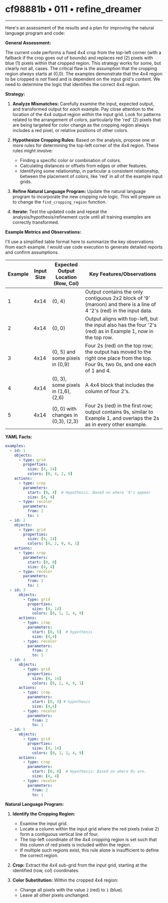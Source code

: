 # cf98881b • 011 • refine_dreamer

---
Here's an assessment of the results and a plan for improving the natural language program and code:

**General Assessment:**

The current code performs a fixed 4x4 crop from the top-left corner (with a fallback if the crop goes out of bounds) and replaces red (2) pixels with blue (1) pixels within that cropped region. This strategy works for some, but clearly not all, cases.  The critical flaw is the assumption that the cropping region *always* starts at (0,0). The examples demonstrate that the 4x4 region to be cropped is *not* fixed and is dependent on the input grid's content.  We need to determine the logic that identifies the correct 4x4 region.

**Strategy:**

1.  **Analyze Mismatches:** Carefully examine the input, expected output, and transformed output for *each* example. Pay close attention to the location of the 4x4 output region *within* the input grid.  Look for patterns related to the arrangement of colors, particularly the 'red' (2) pixels that are being targeted for color change as the cropping region always includes a red pixel, or relative positions of other colors.

2.  **Hypothesize Cropping Rules:** Based on the analysis, propose one or more rules for determining the top-left corner of the 4x4 region. These rules might involve:
    *   Finding a specific color or combination of colors.
    *   Calculating distances or offsets from edges or other features.
    *   Identifying some relationship, in particular a consistent relationship, between the placement of colors, like 'red' in all of the example input grids.

3.  **Refine Natural Language Program:**  Update the natural language program to incorporate the new cropping rule logic.  This will prepare us to change the `find_cropping_region` function.

4.  **Iterate:** Test the updated code and repeat the analysis/hypothesis/refinement cycle until all training examples are correctly transformed.

**Example Metrics and Observations:**

I'll use a simplified table format here to summarize the key observations from each example.  I would use code execution to generate detailed reports and confirm assumptions.

| Example | Input Size | Expected Output Location (Row, Col) | Key Features/Observations                                                                                                                                                                                                    |
| ------- | ---------- | ------------------------------------- | ---------------------------------------------------------------------------------------------------------------------------------------------------------------------------------------------------------------------------- |
| 1       | 4x14       | (0, 4)                                | Output contains the only contiguous 2x2 block of '9' (maroon) and there is a line of 4 '2's (red) in the input data.                                                                                                  |
| 2       | 4x14       | (0, 0)                                | Output aligns with top-left, but the input also has the four '2's (red) as in Example 1, now in the top row.                                                                                                          |
| 3       | 4x14       | (0, 5) and some pixels in (0,9)       | Four 2s (red) on the top row; the output has moved to the right one place from the top. Four 9s, two 0s, and one each of 1 and 4.                                                                                        |
| 4       | 4x14       | (0, 3), some pixels in (1,6), (2,6)   | A 4x4 block that includes the column of four 2's.                                                                                                                                                                   |
| 5       | 4x14       | (0, 0) with changes in (0,3), (2,3)   | Four 2s (red) in the first row; output contains 9s, similar to Example 1, and overlaps the 2s as in every other example.                                                                                               |

**YAML Facts:**

```yaml
examples:
  - id: 1
    objects:
      - type: grid
        properties:
          size: [4, 14]
          colors: [0, 4, 2, 9]
    actions:
      - type: crop
        parameters:
          start: [0, 4]  # Hypothesis: Based on where '9's appear
          size: [4, 4]
      - type: recolor
        parameters:
          from: 2
          to: 1
  - id: 2
    objects:
      - type: grid
        properties:
          size: [4, 14]
          colors: [4, 2, 9, 0, 1]
    actions:
      - type: crop
        parameters:
          start: [0, 0]
          size: [4, 4]
      - type: recolor
        parameters:
          from: 2
          to: 1
  - id: 3
      objects:
        - type: grid
          properties:
            size: [4, 14]
            colors: [0, 1, 2, 4, 9]
      actions:
        - type: crop
          parameters:
            start: [0, 5]  # hypothesis
            size: [4,4]
        - type: recolor
          parameters:
            from: 2
            to: 1
  - id: 4
      objects:
        - type: grid
          properties:
            size: [4, 14]
            colors: [0, 2, 4, 9, 1]
      actions:
        - type: crop
          parameters:
            start: [0, 3] # hypothesis
            size: [4,4]
        - type: recolor
          parameters:
            from: 2
            to: 1
  - id: 5
      objects:
        - type: grid
          properties:
            size: [4, 14]
            colors: [0, 1, 2, 4, 9]
      actions:
        - type: crop
          parameters:
            start: [0, 0]  # Hypothesis: Based on where 9s are.
            size: [4, 4]
        - type: recolor
          parameters:
            from: 2
            to: 1
```

**Natural Language Program:**

1.  **Identify the Cropping Region:**
    *   Examine the input grid.
    *   Locate a column within the input grid where the red pixels (value 2) form a contiguous vertical line of four.
    *   The top-left coordinate of the 4x4 cropping region is set such that this column of red pixels is included within the region.
    *   If multiple such regions exist, this rule alone is insufficient to define the correct region.

2.  **Crop:** Extract the 4x4 sub-grid from the input grid, starting at the identified (row, col) coordinates.

3.  **Color Substitution:** Within the cropped 4x4 region:
    *   Change all pixels with the value `2` (red) to `1` (blue).
    *   Leave all other pixels unchanged.

